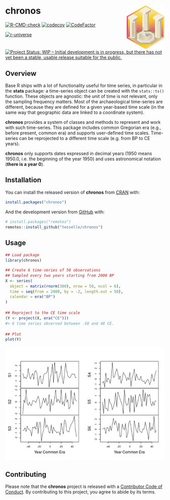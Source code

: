 
<!-- README.md is generated from README.Rmd. Please edit that file -->

# chronos <img width=120px src="man/figures/logo.png" align="right" />

<!-- badges: start -->

[![R-CMD-check](https://github.com/tesselle/chronos/workflows/R-CMD-check/badge.svg)](https://github.com/tesselle/chronos/actions)
[![codecov](https://codecov.io/gh/tesselle/chronos/branch/main/graph/badge.svg?token=UgoOXsZW86)](https://codecov.io/gh/tesselle/chronos)
[![CodeFactor](https://www.codefactor.io/repository/github/tesselle/chronos/badge/main)](https://www.codefactor.io/repository/github/tesselle/chronos/overview/main)

<a href="https://tesselle.r-universe.dev" class="pkgdown-devel"><img
src="https://tesselle.r-universe.dev/badges/chronos"
alt="r-universe" /></a>

[![Project Status: WIP – Initial development is in progress, but there
has not yet been a stable, usable release suitable for the
public.](https://www.repostatus.org/badges/latest/wip.svg)](https://www.repostatus.org/#wip)
<!-- badges: end -->

## Overview

Base R ships with a lot of functionality useful for time series, in
particular in the **stats** package: a time-series object can be created
with the `stats::ts()` function. These objects are agnostic: the unit of
time is not relevant, only the sampling frequency matters. Most of the
archaeological time-series are different, because they are defined for a
given year-based time scale (in the same way that geographic data are
linked to a coordinate system).

**chronos** provides a system of classes and methods to represent and
work with such time-series. This package includes common Gregorian era
(e.g., before present, common era) and supports user-defined time
scales. Time-series can be reprojected to a different time scale
(e.g. from BP to CE years).

**chronos** only supports dates expressed in decimal years (1950 means
1950.0, i.e. the beginning of the year 1950) and uses astronomical
notation (**there is a year 0**).

## Installation

You can install the released version of **chronos** from
[CRAN](https://CRAN.R-project.org) with:

``` r
install.packages("chronos")
```

And the development version from [GitHub](https://github.com/) with:

``` r
# install.packages("remotes")
remotes::install_github("tesselle/chronos")
```

## Usage

``` r
## Load package
library(chronos)
```

``` r
## Create 6 time-series of 50 observations
## Sampled every two years starting from 2000 BP
X <- series(
  object = matrix(rnorm(300), nrow = 50, ncol = 6),
  time = seq(from = 2000, by = -2, length.out = 50),
  calendar = era("BP")
)

## Reproject to the CE time scale
(Y <- project(X, era("CE")))
#> 6 time series observed between -50 and 48 CE.

## Plot
plot(Y)
```

![](man/figures/README-time-series-1.png)<!-- -->

## Contributing

Please note that the **chronos** project is released with a [Contributor
Code of Conduct](https://www.tesselle.org/conduct.html). By contributing
to this project, you agree to abide by its terms.
